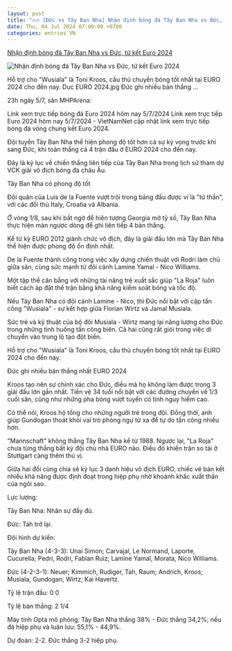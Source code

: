 ```yaml
---
layout: post
title: "🔥🔥 [Đức vs Tây Ban Nha] Nhận định bóng đá Tây Ban Nha vs Đức, tứ kết Euro 2024"
date: Thu, 04 Jul 2024 07:00:00 +0700
categories: entries VN
---
```

[Nhận định bóng đá Tây Ban Nha vs Đức, tứ kết Euro 2024](https://vietnamnet.vn/nhan-dinh-bong-da-tay-ban-nha-vs-duc-tu-ket-euro-2024-2298602.html)

![Nhận định bóng đá Tây Ban Nha vs Đức, tứ kết Euro 2024](https://static-images.vnncdn.net/vps_images_publish/000001/000003/2024/7/5/nhan-dinh-bong-da-tay-ban-nha-vs-duc-cuoc-chien-kinh-dien-155.jpg?width=0&s=DQpP00Z86be0vWpVzF-c6Q)

Hỗ trợ cho "Wusiala" là Toni Kroos, cầu thủ chuyền bóng tốt nhất tại EURO 2024 cho đến nay. Duc EURO 2024.jpg Đức ghi nhiều bàn thắng ...

23h ngày 5/7, sân MHPArena:

Link xem trực tiếp bóng đá Euro 2024 hôm nay 5/7/2024 Link xem trực tiếp Euro 2024 hôm nay 5/7/2024 - VietNamNet cập nhật link xem trực tiếp bóng đá vòng chung kết Euro 2024.



Đội tuyển Tây Ban Nha thể hiện phong độ tốt hơn cả sự kỳ vọng trước khi sang Đức, khi toàn thắng cả 4 trận đấu ở EURO 2024 cho đến nay.

Đây là kỷ lục về chiến thắng liên tiếp của Tây Ban Nha trong lịch sử tham dự VCK giải vô địch bóng đá châu Âu.

Tây Ban Nha có phong độ tốt

Đội quân của Luis de la Fuente vượt trội trong bảng đấu được ví là "tử thần", với các đối thủ Italy, Croatia và Albania.

Ở vòng 1/8, sau khi bất ngờ để hiện tượng Georgia mở tỷ số, Tây Ban Nha thực hiện màn ngược dòng để ghi liên tiếp 4 bàn thắng.

Kể từ kỳ EURO 2012 giành chức vô địch, đây là giải đấu lớn mà Tây Ban Nha thể hiện được phong độ ổn định nhất.

De la Fuente thành công trong việc xây dựng chiến thuật với Rodri làm chủ giữa sân, cùng sức mạnh từ đôi cánh Lamine Yamal - Nico Williams.

Một tập thể cân bằng với những tài năng trẻ xuất sắc giúp "La Roja" luôn biết cách áp đặt thế trận bằng khả năng kiểm soát bóng và tốc độ.

Nếu Tây Ban Nha có đôi cánh Lamine - Nico, thì Đức nổi bật với cặp tấn công "Wusiala" - sự kết hợp giữa Florian Wirtz và Jamal Musiala.

Sức trẻ và kỹ thuật của bộ đôi Musiala - Wirtz mang lại năng lượng cho Đức trong những tình huống tấn công biên. Cả hai cũng rất giỏi trong việc di chuyển vào trung lộ tạo đột biến.

Hỗ trợ cho "Wusiala" là Toni Kroos, cầu thủ chuyền bóng tốt nhất tại EURO 2024 cho đến nay.

Đức ghi nhiều bàn thắng nhất EURO 2024

Kroos tạo nên sự chính xác cho Đức, điều mà họ không làm được trong 3 giải đấu lớn gần nhất. Tiền vệ 34 tuổi nổi bật với các đường chuyền về 1/3 cuối sân, cũng như những pha bóng vượt tuyến có tính nguy hiểm cao.

Có thể nói, Kroos hộ tống cho những người trẻ trong đội. Đồng thời, anh giúp Gundogan thoát khỏi vai trò phòng ngự từ xa để tự do tấn công nhiều hơn.

"Mannschaft" không thắng Tây Ban Nha kể từ 1988. Ngược lại, "La Roja" chưa từng thắng bất kỳ đội chủ nhà EURO nào. Điều đó khiến trận so tài ở Stuttgart càng thêm thú vị.

Giữa hai đối cùng chia sẽ kỷ lục 3 danh hiệu vô địch EURO, chiếc vé bán kết nhiều khả năng được định đoạt trong hiệp phụ nhờ khoảnh khắc xuất thần của ngôi sao.

Lực lượng:

Tây Ban Nha: Nhân sự đầy đủ.

Đức: Tah trở lại.

Đội hình dự kiến:

Tây Ban Nha (4-3-3): Unai Simon; Carvajal, Le Normand, Laporte, Cucurella; Pedri, Rodri, Fabian Ruiz; Lamine Yamal, Morata, Nico Williams.

Đức (4-2-3-1): Neuer; Kimmich, Rudiger, Tah, Raum; Andrich, Kroos; Musiala, Gundogan, Wirtz; Kai Havertz.

Tỷ lệ trận đấu: 0 0

Tỷ lệ bàn thắng: 2 1/4

Máy tính Opta mô phỏng: Tây Ban Nha thắng 38% - Đức thắng 34,2%; nếu đá hiệp phụ và luân lưu: 55,1% - 44,9%.

Dự đoán: 2-2. Đức thắng 3-2 hiệp phụ.

